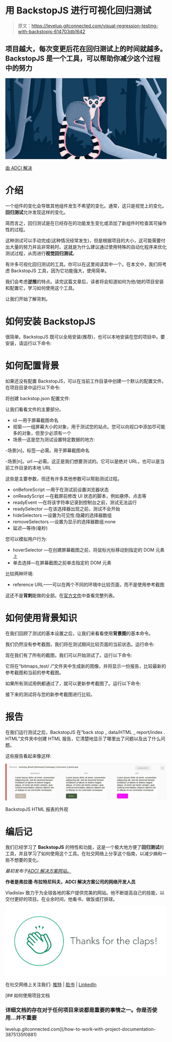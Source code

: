 # 用 BackstopJS 进行可视化回归测试

> 原文：<https://levelup.gitconnected.com/visual-regression-testing-with-backstopjs-614703db1642>

## 项目越大，每次变更后花在回归测试上的时间就越多。BackstopJS 是一个工具，可以帮助你减少这个过程中的努力

![](img/f06c3f5c979d0b5a1c54b42ff28f0551.png)

[由 ADCI 解决](https://www.adcisolutions.com/?utm_source=medium&utm_medium=referral&utm_campaign=medium-story-backstopjs-mainpagewebsite&utm_content=medium-story-backstopjs)

# 介绍

一个组件的变化会导致其他组件发生不希望的变化。通常，这只是视觉上的变化。**回归测试**允许发现这样的变化。

简而言之，回归测试是在已经存在的功能发生变化或添加了新组件时检查其可操作性的过程。

这种测试可以手动完成(这种情况经常发生)，但是根据项目的大小，这可能需要付出大量的努力并且非常耗时。这就是为什么建议通过使用特殊的自动化程序来优化测试过程，从而进行**视觉回归测试**。

有许多可视化回归测试的工具。你可以在这里阅读其中一个。在本文中，我们将考虑 BackstopJS 工具，因为它功能强大，使用简单。

我们会考虑**逆推**的特点。读完这篇文章后，读者将会知道如何为他/她的项目安装和配置它，学习如何使用这个工具。

让我们开始了解背刺。

# 如何安装 BackstopJS

很简单。BackstopJS 既可以全局安装(推荐)，也可以本地安装在您的项目中。要安装，请运行以下命令:

# 如何配置背景

如果还没有配置 BackstopJS，可以在当前工作目录中创建一个默认的配置文件。在项目目录中运行以下命令:

将创建 backstop.json 配置文件:

让我们看看文件的主要部分。

*   id —用于屏幕截图命名
*   视窗—一组屏幕大小的对象，用于测试您的站点。您可以向视口中添加尽可能多的对象，但至少必须有一个
*   场景—这是您为测试设置特定数据的地方:

-场景[n]。标签—必需。用于屏幕截图命名

-场景[n]。url —必需。这正是我们想要测试的。它可以是绝对 URL，也可以是当前工作目录的本地 URL

这些是主要参数，但还有许多其他参数可以帮助测试过程。

*   onBeforeScript —用于在测试前设置浏览器状态
*   onReadyScript —在截屏前修改 UI 状态的脚本，例如悬停、点击等
*   readyEvent —在将该字符串记录到控制台之前，测试无法运行
*   readySelector —在该选择器出现之前，测试不会开始
*   hideSelectors —设置为可见性:隐藏的选择器数组
*   removeSelectors —设置为显示的选择器数组:none
*   延迟—等待(毫秒)

您可以模拟用户行为:

*   hoverSelector —在创建屏幕截图之前，将鼠标光标移动到指定的 DOM 元素上
*   单击选择—在屏幕截图之前单击指定的 DOM 元素

比较两种环境:

*   reference URL——可以在两个不同的环境中比较页面，而不是使用参考截图

这还不是**背刺**能做的全部。在[官方文件](https://github.com/garris/BackstopJS)中查看完整列表。

# 如何使用背景知识

在我们回顾了测试的基本设置之后，让我们来看看使用**背景图**的基本命令。

我们仍然没有参考截图，我们将在测试期间比较页面的当前状态。运行命令:

现在我们有了所有的截图，我们可以开始测试了。运行以下命令:

它将在“bitmaps_test/ <timestamp>/”文件夹中生成新的图像，并将显示一份报告，比较最新的参考截图和当前的参考截图。</timestamp>

如果所有测试用例都通过了，就可以更新参考截图了。运行以下命令:

接下来的测试将与您的新参考截图进行比较。

# 报告

在我们运行测试之后，BackstopJS 在“back stop _ data/HTML _ report/index . HTML”文件夹中创建 HTML 报告，它清楚地显示了哪里出了问题以及出了什么问题。

这些报告看起来像这样:

![](img/078d0388988e4cc16b89bc28202aa23e.png)

BackstopJS HTML 报表的外观

# 编后记

我们已经学习了 **BackstopJS** 的特性和功能，这是一个极大地方便了**回归测试**的工具，并且学习了如何使用这个工具。在社交网络上分享这个指南，以减少熵和一些不想要的变化。

*最初发布于*[*ADCI 解决方案网站。*](https://www.adcisolutions.com/knowledge/visual-regression-testing-backstopjs?utm_source=medium&utm_medium=referral&utm_campaign=medium-story-backstopjs-article&utm_content=medium-story-backstopjs)

**作者是弗拉德·布拉特尼科夫，ADCI 解决方案公司的网络开发人员**

Vladislav 致力于为全球各地的客户提供完美的网站。他不断提高自己的技能，以交付更好的项目。在业余时间，他看书，做饭或打排球。

![](img/73bcb62bbfda355e913e5b86e2193e46.png)

在社交网络上关注我们: [推特](https://twitter.com/ADCISolutions) | [脸书](https://www.facebook.com/adcisolutions/) | [LinkedIn](https://www.linkedin.com/company/adci-solutions/)

[](/how-to-work-with-project-documentation-3875135f0881) [## 如何使用项目文档

### 详细文档的存在对于任何项目来说都是重要的事情之一。你是否使用…并不重要

levelup.gitconnected.com](/how-to-work-with-project-documentation-3875135f0881)